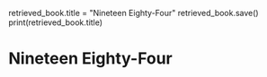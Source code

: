 retrieved_book.title = "Nineteen Eighty-Four"
retrieved_book.save()
print(retrieved_book.title)
# Nineteen Eighty-Four
